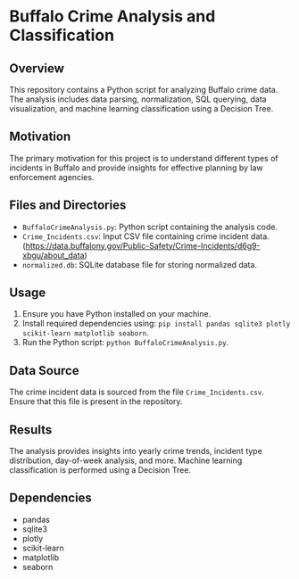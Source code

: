 # Buffalo Crime Analysis and Classification

## Overview
This repository contains a Python script for analyzing Buffalo crime data. The analysis includes data parsing, normalization, SQL querying, data visualization, and machine learning classification using a Decision Tree.

## Motivation
The primary motivation for this project is to understand different types of incidents in Buffalo and provide insights for effective planning by law enforcement agencies.

## Files and Directories
- `BuffaloCrimeAnalysis.py`: Python script containing the analysis code.
- `Crime_Incidents.csv`: Input CSV file containing crime incident data. (https://data.buffalony.gov/Public-Safety/Crime-Incidents/d6g9-xbgu/about_data)
- `normalized.db`: SQLite database file for storing normalized data.

## Usage
1. Ensure you have Python installed on your machine.
2. Install required dependencies using: `pip install pandas sqlite3 plotly scikit-learn matplotlib seaborn`.
3. Run the Python script: `python BuffaloCrimeAnalysis.py`.

## Data Source
The crime incident data is sourced from the file `Crime_Incidents.csv`. Ensure that this file is present in the repository.

## Results
The analysis provides insights into yearly crime trends, incident type distribution, day-of-week analysis, and more. Machine learning classification is performed using a Decision Tree.

## Dependencies
- pandas
- sqlite3
- plotly
- scikit-learn
- matplotlib
- seaborn
